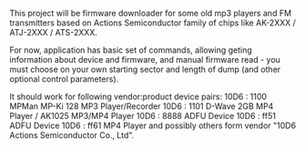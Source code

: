 This project will be firmware downloader for some old mp3 players and FM
transmitters based on Actions Semiconductor family of chips like
AK-2XXX / ATJ-2XXX / ATS-2XXX.

For now, application has basic set of commands, allowing geting information
about device and firmware, and manual firmware read - you must choose on your
own starting sector and length of dump (and other optional control parameters).

It should work for following vendor:product device pairs:
10D6 : 1100  MPMan MP-Ki 128 MP3 Player/Recorder
10D6 : 1101  D-Wave 2GB MP4 Player / AK1025 MP3/MP4 Player
10D6 : 8888  ADFU Device
10D6 : ff51  ADFU Device
10D6 : ff61  MP4 Player
and possibly others form vendor "10D6 Actions Semiconductor Co., Ltd".